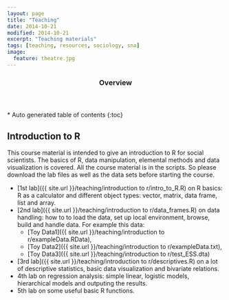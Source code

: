 ```yaml
---
layout: page
title: "Teaching"
date: 2014-10-21
modified: 2014-10-21
excerpt: "Teaching materials"
tags: [teaching, resources, sociology, sna]
image:
  feature: theatre.jpg
---
```

<section id="table-of-contents" class="toc">
  <header>
    <h3>Overview</h3>
  </header>
<div id="drawer" markdown="1">
*  Auto generated table of contents
{:toc}
</div>
</section><!-- /#table-of-contents -->

## Introduction to R

This course material is intended to give an introduction to R for social scientists. The basics of R, data manipulation, elemental methods and data visualization is covered. All the course material is in the scripts. So please download the lab files as well as the data sets before starting the course.

- [1st lab]({{ site.url }}/teaching/introduction to r/intro_to_R.R) on R basics: R as a calculator and different object types: vector, matrix, data frame, list and array.
- [2nd lab]({{ site.url }}/teaching/introduction to r/data_frames.R) on data handling: how to to load the data, set up local environment, browse, build and handle data. For example this data:
  - [Toy Data1]({{ site.url }}/teaching/introduction to r/exampleData.RData),
  - [Toy Data2]({{ site.url }}/teaching/introduction to r/exampleData.txt),
  - [Toy Data3]({{ site.url }}/teaching/introduction to r/test_ESS.dta)
- [3rd lab]({{ site.url }}/teaching/introduction to r/descriptives.R) on a lot of descriptive statistics, basic data visualization and bivariate relations.
- 4th lab on regression analysis: simple linear, logistic models, hierarchical models and outputing the results.
- 5th lab on some useful basic R functions.

